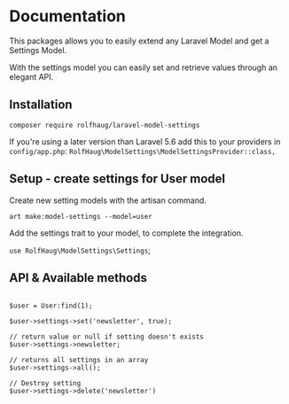 # Documentation
This packages allows you to easily extend any Laravel Model and get a Settings Model.

With the settings model you can easily set and retrieve values through an elegant API.

## Installation

`composer require rolfhaug/laravel-model-settings`

If you're using a later version than Laravel 5.6 add this to your providers in `config/app.php`:
`RolfHaug\ModelSettings\ModelSettingsProvider::class,`

## Setup - create settings for User model
Create new setting models with the artisan command.

`art make:model-settings --model=user`

Add the settings trait to your model, to complete the integration.

`use RolfHaug\ModelSettings\Settings`;


## API & Available methods

```

$user = User:find(1);

$user->settings->set('newsletter', true);

// return value or null if setting doesn't exists
$user->settings->newsletter;

// returns all settings in an array
$user->settings->all(); 

// Destroy setting
$user->settings->delete('newsletter')


```






